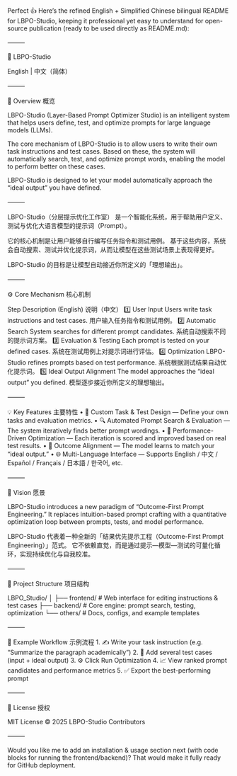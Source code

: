 Perfect 👍 Here’s the refined English + Simplified Chinese bilingual README for LBPO-Studio, keeping it professional yet easy to understand for open-source publication (ready to be used directly as README.md):

⸻

🧠 LBPO-Studio

English | 中文（简体）

⸻

🌟 Overview 概览

LBPO-Studio (Layer-Based Prompt Optimizer Studio)
is an intelligent system that helps users define, test, and optimize prompts for large language models (LLMs).

The core mechanism of LBPO-Studio is to allow users to write their own task instructions and test cases.
Based on these, the system will automatically search, test, and optimize prompt words, enabling the model to perform better on these cases.

LBPO-Studio is designed to let your model automatically approach the “ideal output” you have defined.

⸻

LBPO-Studio（分层提示优化工作室）
是一个智能化系统，用于帮助用户定义、测试与优化大语言模型的提示词（Prompt）。

它的核心机制是让用户能够自行编写任务指令和测试用例。
基于这些内容，系统会自动搜索、测试并优化提示词，从而让模型在这些测试场景上表现得更好。

LBPO-Studio 的目标是让模型自动接近你所定义的「理想输出」。

⸻

⚙️ Core Mechanism 核心机制

Step	Description (English)	说明（中文）
1️⃣ User Input	Users write task instructions and test cases.	用户输入任务指令和测试用例。
2️⃣ Automatic Search	System searches for different prompt candidates.	系统自动搜索不同的提示词方案。
3️⃣ Evaluation & Testing	Each prompt is tested on your defined cases.	系统在测试用例上对提示词进行评估。
4️⃣ Optimization	LBPO-Studio refines prompts based on test performance.	系统根据测试结果自动优化提示词。
5️⃣ Ideal Output Alignment	The model approaches the “ideal output” you defined.	模型逐步接近你所定义的理想输出。


⸻

💡 Key Features 主要特性
	•	🧩 Custom Task & Test Design — Define your own tasks and evaluation metrics.
	•	🔍 Automated Prompt Search & Evaluation — The system iteratively finds better prompt wordings.
	•	🧠 Performance-Driven Optimization — Each iteration is scored and improved based on real test results.
	•	🎯 Outcome Alignment — The model learns to match your “ideal output.”
	•	🌐 Multi-Language Interface — Supports English / 中文 / Español / Français / 日本語 / 한국어, etc.

⸻

🚀 Vision 愿景

LBPO-Studio introduces a new paradigm of “Outcome-First Prompt Engineering.”
It replaces intuition-based prompt crafting with a quantitative optimization loop between prompts, tests, and model performance.

LBPO-Studio 代表着一种全新的「结果优先提示工程（Outcome-First Prompt Engineering）」范式。
它不依赖直觉，而是通过提示—模型—测试的可量化循环，实现持续优化与自我校准。

⸻

📂 Project Structure 项目结构

LBPO_Studio/
│
├── frontend/        # Web interface for editing instructions & test cases
├── backend/         # Core engine: prompt search, testing, optimization
└── others/          # Docs, configs, and example templates


⸻

🧭 Example Workflow 示例流程
	1.	✍️ Write your task instruction (e.g. “Summarize the paragraph academically”)
	2.	🧪 Add several test cases (input + ideal output)
	3.	⚙️ Click Run Optimization
	4.	📈 View ranked prompt candidates and performance metrics
	5.	✅ Export the best-performing prompt

⸻

🔗 License 授权

MIT License © 2025 LBPO-Studio Contributors

⸻

Would you like me to add an installation & usage section next (with code blocks for running the frontend/backend)? That would make it fully ready for GitHub deployment.
